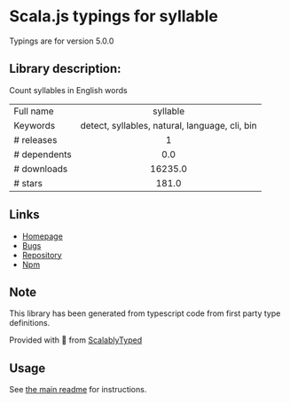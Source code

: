
# Scala.js typings for syllable

Typings are for version 5.0.0

## Library description:
Count syllables in English words

|                    |                 |
| ------------------ | :-------------: |
| Full name          | syllable |
| Keywords           | detect, syllables, natural, language, cli, bin |
| # releases         | 1 |
| # dependents       | 0.0 |
| # downloads        | 16235.0 |
| # stars            | 181.0 |

## Links
- [Homepage](https://words.github.io/syllable/)
- [Bugs](https://github.com/words/syllable/issues)
- [Repository](https://github.com/words/syllable)
- [Npm](https://www.npmjs.com/package/syllable)
    


## Note
This library has been generated from typescript code from first party type definitions.

Provided with :purple_heart: from [ScalablyTyped](https://github.com/oyvindberg/ScalablyTyped)

## Usage
See [the main readme](../../readme.md) for instructions.


